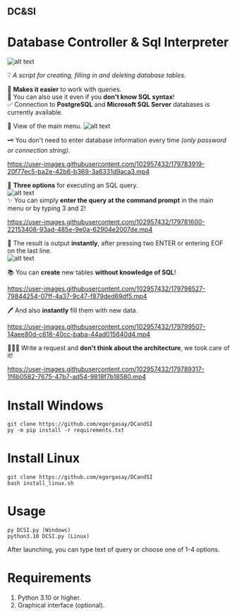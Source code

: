 ## DC&SI
# Database Controller &amp; Sql Interpreter
![alt text](https://i.imgur.com/aRevhdh.png)

❔ _A script for creating, filling in and deleting database tables._

📔 **Makes it easier** to work with queries.  
🤩 You can also use it even if you **don't know SQL syntax**!  
✅ Connection to **PostgreSQL** and **Microsoft SQL Server** databases is currently available.  


🌄 View of the main menu.
![alt text](https://i.imgur.com/0W5Vrfk.png)

🗝 You don't need to enter database information every time _(only password or connection string)_.


https://user-images.githubusercontent.com/102957432/179783919-20f77ec5-ba2e-42b6-b369-3a6331d9aca3.mp4



🚀 **Three options** for executing an SQL query.  
![alt text](https://i.imgur.com/ogvxSpa.png)  
✨ You can simply **enter the query at the command prompt** in the main menu or by typing 3 and 2!  

https://user-images.githubusercontent.com/102957432/179781600-22153408-93ad-485e-9e0a-62904e2007de.mp4  
  
   



💫 The result is output **instantly**, after pressing two ENTER or entering EOF on the last line.  
![alt text](https://i.imgur.com/j6NUSVI.png)


📚 You can **create** new tables **without knowledge of SQL**!  
  

https://user-images.githubusercontent.com/102957432/179798527-79844254-07ff-4a37-9c47-f879ded69df5.mp4

  


🖊 And also **instantly** fill them with new data.  


https://user-images.githubusercontent.com/102957432/179799507-14aee80d-c618-40cc-baba-44ad015640d4.mp4




👨🏻‍💻 Write a request and **don't think about the architecture**, we took care of it!  
  
  
https://user-images.githubusercontent.com/102957432/179789317-1f6b0582-7675-47b7-ad54-9818f7b18580.mp4


# Install Windows
```
git clone https://github.com/egorgasay/DCandSI
py -m pip install -r requirements.txt
```
# Install Linux
```
git clone https://github.com/egorgasay/DCandSI
bash install_linux.sh
```

# Usage
```
py DCSI.py (Windows)
python3.10 DCSI.py (Linux)
```
After launching, you can type text of query or choose one of 1-4 options.

# Requirements
1. Python 3.10 or higher.
2. Graphical interface (optional).

